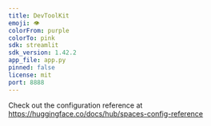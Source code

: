 ```yaml
---
title: DevToolKit
emoji: 👁
colorFrom: purple
colorTo: pink
sdk: streamlit
sdk_version: 1.42.2
app_file: app.py
pinned: false
license: mit
port: 8888
---
```


Check out the configuration reference at https://huggingface.co/docs/hub/spaces-config-reference